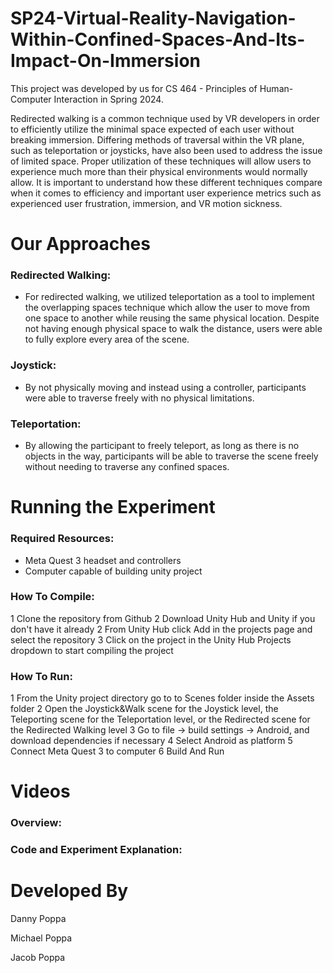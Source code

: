 # SP24-Virtual-Reality-Navigation-Within-Confined-Spaces-And-Its-Impact-On-Immersion
This project was developed by us for CS 464 - Principles of Human-Computer Interaction in Spring 2024.

Redirected walking is a common technique used by VR developers in order to efficiently utilize the minimal space expected of each user
without breaking immersion. Differing methods of traversal within the VR plane, such as teleportation or joysticks, have also been used
to address the issue of limited space. Proper utilization of these techniques will allow users to experience much more than their physical
environments would normally allow. It is important to understand how these different techniques compare when it comes to efficiency and
important user experience metrics such as experienced user frustration, immersion, and VR motion sickness.

# Our Approaches
### Redirected Walking:
* For redirected walking, we utilized teleportation as a tool to implement the overlapping spaces technique which allow the user to move from one space to another while reusing the same physical location. Despite not having enough physical space to walk the distance, users were able to fully explore every area of the scene.   

### Joystick:
* By not physically moving and instead using a controller, participants were able to traverse freely with no physical limitations.

### Teleportation:
* By allowing the participant to freely teleport, as long as there is no objects in the way, participants will be able to traverse the scene freely without needing to traverse any confined spaces.

# Running the Experiment
### Required Resources:
* Meta Quest 3 headset and controllers
* Computer capable of building unity project

### How To Compile:
1 Clone the repository from Github
2 Download Unity Hub and Unity if you don't have it already
2 From Unity Hub click Add in the projects page and select the repository
3 Click on the project in the Unity Hub Projects dropdown to start compiling the project

### How To Run:
1 From the Unity project directory go to to Scenes folder inside the Assets folder
2 Open the Joystick&Walk scene for the Joystick level, the Teleporting scene for the Teleportation level, or the Redirected scene for the Redirected Walking level
3 Go to file -> build settings -> Android, and download dependencies if necessary
4 Select Android as platform
5 Connect Meta Quest 3 to computer
6 Build And Run

# Videos
### Overview:
### Code and Experiment Explanation:

# Developed By
Danny Poppa

Michael Poppa

Jacob Poppa
